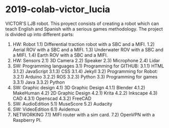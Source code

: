 # 2019-colab-victor_lucia
VICTOR'S LJB robot.
This proyect consists of creating a robot which can teach English and Spanish with a serious games methodology. 
The project is divided up into different parts: 
1) HW: Robot
    1.1) Differential traction robot with a SBC and a MIFI.
    1.2) Aerial ROV with a SBC and a MIFI.
    1.3) Underwater ROV with a SBC and a MIFI.
    1.4) Earth ROV with a SBC and a MIFI.
2) HW: Sensors
    2.1) 3D Camera 
    2.2) Speaker
    2.3) Microphone
    2.4) Lidar
3) SW: Programming languages
    3.1) Programming for GITHUB:
      3.1.1) HTML
      3.1.2) JavaScript
      3.1.3) CSS
      3.1.4) Jekyll
    3.2) Programming for Robot: 
      3.2.1) Arduino
      3.2.2) ROS
      3.2.3) Python
    3.3) Programming for games
      3.3.1) Java
      3.3.2) Python
4) SW: Graphic design
    4.1) 3D Graphic Design
      4.1.1) Blender
      4.1.2) MakeHuman
    4.2) 2D Graphic Design
      4.2.1) Krita
      4.2.2) Inkscape
    4.3) CAD
      4.3.1) Openscad
      4.3.2) FreeCAD
5) SW: AudioEdition
    5.1) MuseScore
    5.2) Audacity
6) SW: VideoEdition
    6.1) Avidemux
7) NETWORKING
    7.1) MIFI router with a sim card.
    7.2) OpenVPN with a Raspberry PI.
